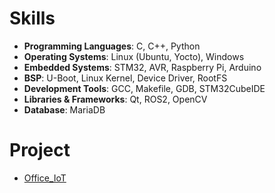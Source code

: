 # Skills

- **Programming Languages**: C, C++, Python
- **Operating Systems**: Linux (Ubuntu, Yocto), Windows
- **Embedded Systems**: STM32, AVR, Raspberry Pi, Arduino
- **BSP**: U-Boot, Linux Kernel, Device Driver, RootFS
- **Development Tools**: GCC, Makefile, GDB, STM32CubeIDE
- **Libraries & Frameworks**: Qt, ROS2, OpenCV
- **Database**: MariaDB

# Project
- [Office_IoT](https://github.com/jeong7231/Office_IoT)<br>